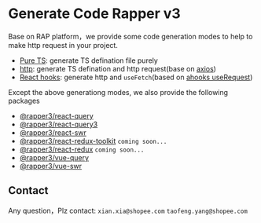 # Generate Code Rapper v3

Base on RAP platform，we provide some code generation modes to help to make
http request in your project.

- [Pure TS](./code/ts): generate TS defination file purely
- [http](./code/http): generate TS defination and http request(base on [axios](https://github.com/axios/axios))
- [React hooks](./code/react): generate http and `useFetch`(based on [ahooks useRequest](https://ahooks.js.org/hooks/use-request/index))

Except the above generationg modes, we also provide the following packages

- [@rapper3/react-query](./code/react/react-query)
- [@rapper3/react-query3](./code/react/react-query3)
- [@rapper3/react-swr](./code/react/react-swr)
- [@rapper3/react-redux-toolkit](./code/react/redux-toolkit) `coming soon...`
- [@rapper3/react-redux](./code/react/redux) `coming soon...`
- [@rapper3/vue-query]('./code/vue/vue-query')
- [@rapper3/vue-swr](./code/vue/vue-swr)

## Contact

Any question，Plz contact: `xian.xia@shopee.com` `taofeng.yang@shopee.com`
